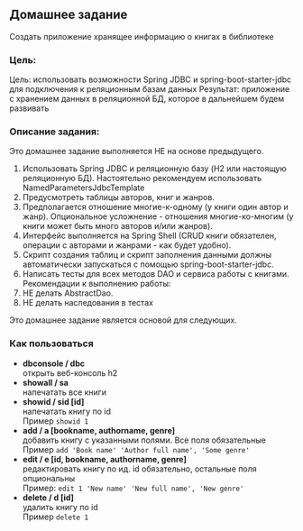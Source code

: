 ## Домашнее задание
Создать приложение хранящее информацию о книгах в библиотеке

### Цель:
Цель: использовать возможности Spring JDBC и spring-boot-starter-jdbc для подключения к реляционным базам данных
Результат: приложение с хранением данных в реляционной БД, которое в дальнейшем будем развивать

### Описание задания:
Это домашнее задание выполняется НЕ на основе предыдущего.

1. Использовать Spring JDBC и реляционную базу (H2 или настоящую реляционную БД). Настоятельно рекомендуем использовать NamedParametersJdbcTemplate
2. Предусмотреть таблицы авторов, книг и жанров.
3. Предполагается отношение многие-к-одному (у книги один автор и жанр). Опциональное усложнение - отношения многие-ко-многим (у книги может быть много авторов и/или жанров).
4. Интерфейс выполняется на Spring Shell (CRUD книги обязателен, операции с авторами и жанрами - как будет удобно).
5. Скрипт создания таблиц и скрипт заполнения данными должны автоматически запускаться
с помощью spring-boot-starter-jdbc.
6. Написать тесты для всех методов DAO и сервиса работы с книгами.
Рекомендации к выполнению работы:
7. НЕ делать AbstractDao.
8. НЕ делать наследования в тестах

Это домашнее задание является основой для следующих.

### Как пользоваться
* **dbconsole / dbc** \
открыть веб-консоль h2
* **showall / sa** \
напечатать все книги
* **showid / sid [id]** \
напечатать книгу по id \
Пример `showid 1`
* **add / a [bookname, authorname, genre]** \
добавить книгу с указанными полями. Все поля обязательные \
Пример `add 'Book name' 'Author full name', 'Some genre'`
* **edit / e [id, bookname, authorname, genre]** \
редактировать книгу по ид. id обязательно, остальные поля опциональны \
Пример: `edit 1 'New name' 'New full name', 'New genre'`
* **delete / d [id]** \
удалить книгу по id \
Пример `delete 1`


